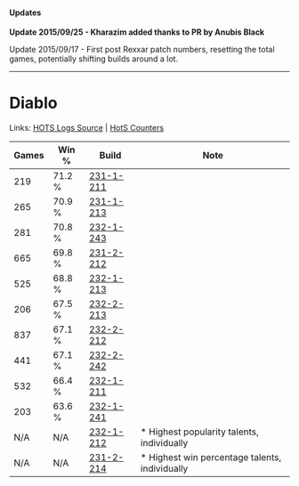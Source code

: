 #### Updates
**Update 2015/09/25 - Kharazim added thanks to PR by Anubis Black**

Update 2015/09/17 - First post Rexxar patch numbers, resetting the total games, potentially shifting builds around a lot.

***

# Diablo

Links: [HOTS Logs Source](https://www.hotslogs.com/Sitewide/HeroDetails?Hero=Diablo) | [HotS Counters](http://hotscounters.com/#/hero/Diablo)

Games  | Win %  | Build     | Note
-----  | -----  | -----     | ----
219    | 71.2 % | [231-1-211](http://www.heroesfire.com/hots/talent-calculator/diablo#kzgh) | 
265    | 70.9 % | [231-1-213](http://www.heroesfire.com/hots/talent-calculator/diablo#kzgj) | 
281    | 70.8 % | [232-1-243](http://www.heroesfire.com/hots/talent-calculator/diablo#l07R) | 
665    | 69.8 % | [231-2-212](http://www.heroesfire.com/hots/talent-calculator/diablo#kzwK) | 
525    | 68.8 % | [232-1-213](http://www.heroesfire.com/hots/talent-calculator/diablo#l06z) | 
206    | 67.5 % | [232-2-213](http://www.heroesfire.com/hots/talent-calculator/diablo#l0Mb) | 
837    | 67.1 % | [232-2-212](http://www.heroesfire.com/hots/talent-calculator/diablo#l0Ma) | 
441    | 67.1 % | [232-2-242](http://www.heroesfire.com/hots/talent-calculator/diablo#l0N2) | 
532    | 66.4 % | [232-1-211](http://www.heroesfire.com/hots/talent-calculator/diablo#l06x) | 
203    | 63.6 % | [232-1-241](http://www.heroesfire.com/hots/talent-calculator/diablo#l07P) | 
N/A    | N/A    | [232-1-212](http://www.heroesfire.com/hots/talent-calculator/diablo#l06y) | * Highest popularity talents, individually
N/A    | N/A    | [231-2-214](http://www.heroesfire.com/hots/talent-calculator/diablo#kzwM) | * Highest win percentage talents, individually
